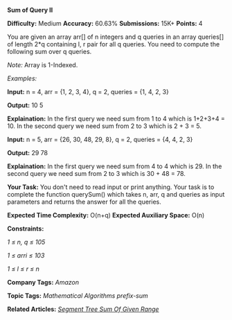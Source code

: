 **Sum of Query II**

**Difficulty:** Medium  **Accuracy:** 60.63%    **Submissions:** 15K+   **Points:** 4

You are given an array arr[] of n integers and q queries in an array queries[] of length 2*q containing l, r pair for all q queries. You need to compute the following sum over q queries.

*Note:* Array is 1-Indexed.

*Examples:*

**Input:** n = 4, arr = {1, 2, 3, 4}, q = 2, queries = {1, 4, 2, 3}

**Output:** 10 5

**Explaination:** In the first query we need sum from 1 to 4 which is 1+2+3+4 = 10. In the second query we need sum from 2 to 3 which is 2 + 3 = 5.

**Input:** n = 5, arr = {26, 30, 48, 29, 8}, q = 2, queries = {4, 4, 2, 3}

**Output:** 29 78

**Explaination:** In the first query we need sum from 4 to 4 which is 29. In the second query we need sum from 2 to 3 which is 30 + 48 = 78.

**Your Task:**
You don't need to read input or print anything. Your task is to complete the function querySum() which takes n, arr, q and queries as input parameters and returns the answer for all the queries.

**Expected Time Complexity:** O(n+q)
**Expected Auxiliary Space:** O(n)

**Constraints:**

*1 ≤ n, q ≤ 105*

*1 ≤ arri ≤ 103*

*1 ≤ l ≤ r ≤ n*

**Company Tags:**
*Amazon*

**Topic Tags:**
*Mathematical    Algorithms  prefix-sum*

**Related Articles:**
[*Segment Tree Sum Of Given Range*](https://www.geeksforgeeks.org/segment-tree-sum-of-given-range/)